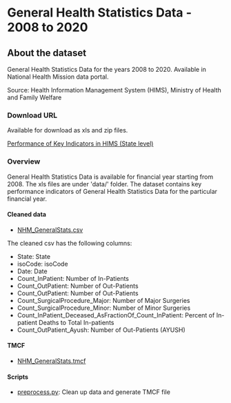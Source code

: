 # General Health Statistics Data - 2008 to 2020
        
## About the dataset
General Health Statistics Data for the years 2008 to 2020. Available in National Health Mission data portal.

Source: Health Information Management System (HIMS), Ministry of Health and Family Welfare

### Download URL
Available for download as xls and zip files.

[Performance of Key Indicators in HIMS (State level)](https://nrhm-mis.nic.in/hmisreports/frmstandard_reports.aspx)

### Overview
General Health Statistics Data is available for financial year starting from 2008. The xls files are under 'data/' folder.
The dataset contains key performance indicators of General Health Statistics Data for the particular financial year. 

#### Cleaned data
- [NHM_GeneralStats.csv](NHM_GeneralStats.csv)

The cleaned csv has the following columns:

- State: State
- isoCode: isoCode
- Date: Date
- Count_InPatient: Number of In-Patients
- Count_OutPatient: Number of Out-Patients
- Count_OutPatient: Number of Out-Patients
- Count_SurgicalProcedure_Major: Number of Major Surgeries
- Count_SurgicalProcedure_Minor: Number of Minor Surgeries
- Count_InPatient_Deceased_AsFractionOf_Count_InPatient: Percent of In-patient Deaths to Total In-patients
- Count_OutPatient_Ayush: Number of Out-Patients (AYUSH)

#### TMCF
- [NHM_GeneralStats.tmcf](NHM_GeneralStats.tmcf)

#### Scripts
- [preprocess.py](preprocess.py): Clean up data and generate TMCF file
        